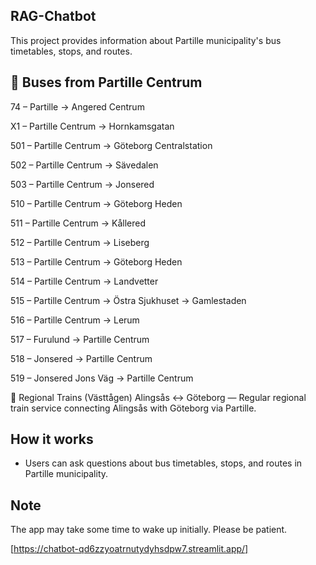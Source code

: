 ## RAG-Chatbot

This project provides information about Partille municipality's bus timetables, stops, and routes.


## 🚌 Buses from Partille Centrum
74 – Partille → Angered Centrum

X1 – Partille Centrum → Hornkamsgatan

501 – Partille Centrum → Göteborg Centralstation

502 – Partille Centrum → Sävedalen

503 – Partille Centrum → Jonsered

510 – Partille Centrum → Göteborg Heden

511 – Partille Centrum → Kållered

512 – Partille Centrum → Liseberg

513 – Partille Centrum → Göteborg Heden

514 – Partille Centrum → Landvetter

515 – Partille Centrum → Östra Sjukhuset → Gamlestaden

516 – Partille Centrum → Lerum

517 – Furulund → Partille Centrum

518 – Jonsered → Partille Centrum

519 – Jonsered Jons Väg → Partille Centrum

🚆 Regional Trains (Västtågen)
Alingsås ↔ Göteborg — Regular regional train service connecting Alingsås with Göteborg via Partille.


## How it works

- Users can ask questions about bus timetables, stops, and routes in Partille municipality.

## Note

The app may take some time to wake up initially. Please be patient.

[https://chatbot-qd6zzyoatrnutydyhsdpw7.streamlit.app/]

